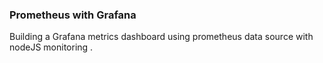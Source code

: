 ### Prometheus with Grafana
Building a Grafana metrics dashboard using prometheus data source with nodeJS monitoring .
